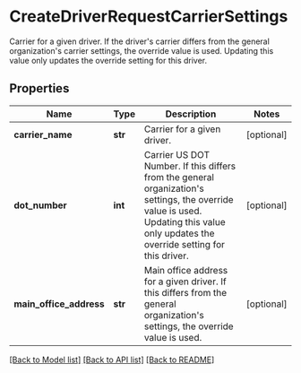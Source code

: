 # CreateDriverRequestCarrierSettings

Carrier for a given driver. If the driver's carrier differs from the general organization's carrier settings, the override value is used. Updating this value only updates the override setting for this driver.
## Properties
Name | Type | Description | Notes
------------ | ------------- | ------------- | -------------
**carrier_name** | **str** | Carrier for a given driver. | [optional] 
**dot_number** | **int** | Carrier US DOT Number. If this differs from the general organization&#39;s settings, the override value is used. Updating this value only updates the override setting for this driver. | [optional] 
**main_office_address** | **str** | Main office address for a given driver. If this differs from the general organization&#39;s settings, the override value is used.  | [optional] 

[[Back to Model list]](../README.md#documentation-for-models) [[Back to API list]](../README.md#documentation-for-api-endpoints) [[Back to README]](../README.md)


